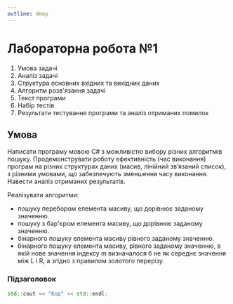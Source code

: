 ```yaml
---
outline: deep
---
```


# Лабораторна робота №1

1. Умова задачі
2. Аналіз задачі
3. Структура основних вхідних та вихідних даних
4. Алгоритм розв'язання задачі
5. Текст програми
6. Набір тестів
7. Результати тестування програми та аналіз отриманих помилок

## Умова

Написати програму мовою C# з можливістю вибору різних алгоритмів пошуку. Продемонструвати роботу ефективність (час виконання) програм на різних структурах даних (масив, лінійний зв’язаний список), з різними умовами, що забезпечують зменшення часу виконання. Навести аналіз отриманих результатів.

Реалізувати алгоритми:

- пошуку перебором елемента масиву, що дорівнює заданому значенню.
- пошуку з бар'єром елемента масиву, що дорівнює заданому значенню.
- бінарного пошуку елемента масиву рівного заданому значенню.
- бінарного пошуку елемента масиву, рівного заданому значенню, в якій нове значення індексу m визначалося б не як середнє значення між L і R, а згідно з правилом золотого перерізу.

### Підзаголовок

```cpp
std::cout << "Код" << std::endl;
```
